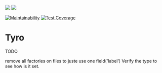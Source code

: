 ![](https://github.com/Tyro-sc/tyro/workflows/Chrome%20Tests/badge.svg)
![](https://github.com/Tyro-sc/tyro/workflows/Firefox%20Tests/badge.svg)

[![Maintainability](https://api.codeclimate.com/v1/badges/c091b16c5832c890a59b/maintainability)](https://codeclimate.com/github/Tyro-sc/tyro/maintainability)
[![Test Coverage](https://api.codeclimate.com/v1/badges/c091b16c5832c890a59b/test_coverage)](https://codeclimate.com/github/Tyro-sc/tyro/test_coverage)

# Tyro

TODO

remove all factories on files to juste use one field('label')
Verify the type to see how is it set.